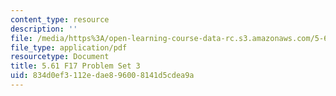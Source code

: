 ```yaml
---
content_type: resource
description: ''
file: /media/https%3A/open-learning-course-data-rc.s3.amazonaws.com/5-61-physical-chemistry-fall-2017/834d0ef3112edae896008141d5cdea9a_MIT5_61F17_pset3.pdf
file_type: application/pdf
resourcetype: Document
title: 5.61 F17 Problem Set 3
uid: 834d0ef3-112e-dae8-9600-8141d5cdea9a
---
```

